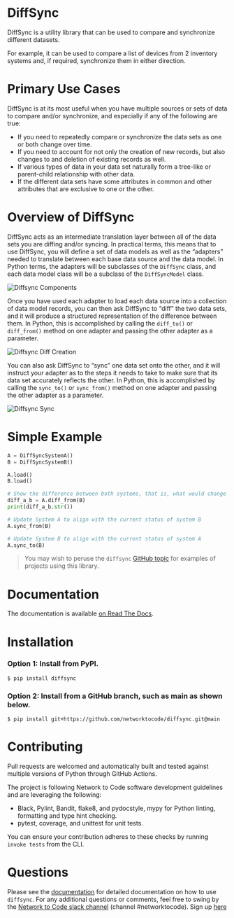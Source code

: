 # DiffSync

DiffSync is a utility library that can be used to compare and synchronize different datasets.

For example, it can be used to compare a list of devices from 2 inventory systems and, if required, synchronize them in either direction.

# Primary Use Cases

DiffSync is at its most useful when you have multiple sources or sets of data to compare and/or synchronize, and especially if any of the following are true:

- If you need to repeatedly compare or synchronize the data sets as one or both change over time.
- If you need to account for not only the creation of new records, but also changes to and deletion of existing records as well.
- If various types of data in your data set naturally form a tree-like or parent-child relationship with other data.
- If the different data sets have some attributes in common and other attributes that are exclusive to one or the other.

# Overview of DiffSync

DiffSync acts as an intermediate translation layer between all of the data sets you are diffing and/or syncing. In practical terms, this means that to use DiffSync, you will define a set of data models as well as the “adapters” needed to translate between each base data source and the data model. In Python terms, the adapters will be subclasses of the `DiffSync` class, and each data model class will be a subclass of the `DiffSyncModel` class.

![Diffsync Components](https://raw.githubusercontent.com/networktocode/diffsync/develop/docs/images/diffsync_components.png "Diffsync Components")


Once you have used each adapter to load each data source into a collection of data model records, you can then ask DiffSync to “diff” the two data sets, and it will produce a structured representation of the difference between them. In Python, this is accomplished by calling the `diff_to()` or `diff_from()` method on one adapter and passing the other adapter as a parameter.

![Diffsync Diff Creation](https://raw.githubusercontent.com/networktocode/diffsync/develop/docs/images/diffsync_diff_creation.png "Diffsync Diff Creation")

You can also ask DiffSync to “sync” one data set onto the other, and it will instruct your adapter as to the steps it needs to take to make sure that its data set accurately reflects the other. In Python, this is accomplished by calling the `sync_to()` or `sync_from()` method on one adapter and passing the other adapter as a parameter.

![Diffsync Sync](https://raw.githubusercontent.com/networktocode/diffsync/develop/docs/images/diffsync_sync.png "Diffsync Sync")

# Simple Example

```python
A = DiffSyncSystemA()
B = DiffSyncSystemB()

A.load()
B.load()

# Show the difference between both systems, that is, what would change if we applied changes from System B to System A
diff_a_b = A.diff_from(B)
print(diff_a_b.str())

# Update System A to align with the current status of system B
A.sync_from(B)

# Update System B to align with the current status of system A
A.sync_to(B)
```

> You may wish to peruse the `diffsync` [GitHub topic](https://github.com/topics/diffsync) for examples of projects using this library.

# Documentation

The documentation is available [on Read The Docs](https://diffsync.readthedocs.io/en/latest/index.html).

# Installation

### Option 1: Install from PyPI.

```
$ pip install diffsync
```

### Option 2: Install from a GitHub branch, such as main as shown below.
```
$ pip install git+https://github.com/networktocode/diffsync.git@main
```

# Contributing
Pull requests are welcomed and automatically built and tested against multiple versions of Python through GitHub Actions.

The project is following Network to Code software development guidelines and are leveraging the following:

- Black, Pylint, Bandit, flake8, and pydocstyle, mypy for Python linting, formatting and type hint checking.
- pytest, coverage, and unittest for unit tests.

You can ensure your contribution adheres to these checks by running `invoke tests` from the CLI.

# Questions
Please see the [documentation](https://diffsync.readthedocs.io/en/latest/index.html) for detailed documentation on how to use `diffsync`. For any additional questions or comments, feel free to swing by the [Network to Code slack channel](https://networktocode.slack.com/) (channel #networktocode). Sign up [here](http://slack.networktocode.com/)
